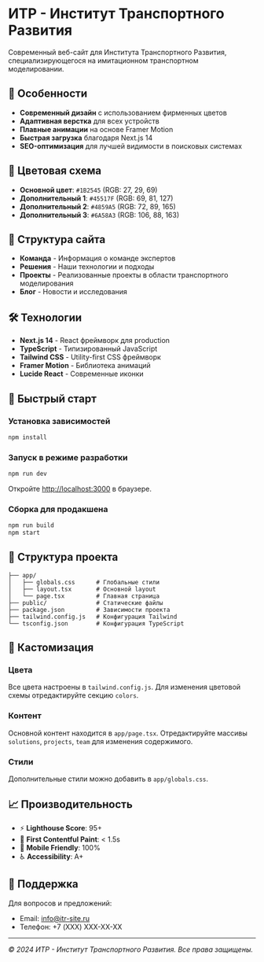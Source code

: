 # ИТР - Институт Транспортного Развития

Современный веб-сайт для Института Транспортного Развития, специализирующегося на имитационном транспортном моделировании.

## 🚀 Особенности

- **Современный дизайн** с использованием фирменных цветов
- **Адаптивная верстка** для всех устройств
- **Плавные анимации** на основе Framer Motion
- **Быстрая загрузка** благодаря Next.js 14
- **SEO-оптимизация** для лучшей видимости в поисковых системах

## 🎨 Цветовая схема

- **Основной цвет**: `#1B2545` (RGB: 27, 29, 69)
- **Дополнительный 1**: `#45517F` (RGB: 69, 81, 127)  
- **Дополнительный 2**: `#4859A5` (RGB: 72, 89, 165)
- **Дополнительный 3**: `#6A58A3` (RGB: 106, 88, 163)

## 📱 Структура сайта

- **Команда** - Информация о команде экспертов
- **Решения** - Наши технологии и подходы
- **Проекты** - Реализованные проекты в области транспортного моделирования
- **Блог** - Новости и исследования

## 🛠 Технологии

- **Next.js 14** - React фреймворк для production
- **TypeScript** - Типизированный JavaScript
- **Tailwind CSS** - Utility-first CSS фреймворк
- **Framer Motion** - Библиотека анимаций
- **Lucide React** - Современные иконки

## 🚀 Быстрый старт

### Установка зависимостей

```bash
npm install
```

### Запуск в режиме разработки

```bash
npm run dev
```

Откройте [http://localhost:3000](http://localhost:3000) в браузере.

### Сборка для продакшена

```bash
npm run build
npm start
```

## 📁 Структура проекта

```
├── app/
│   ├── globals.css      # Глобальные стили
│   ├── layout.tsx       # Основной layout
│   └── page.tsx         # Главная страница
├── public/              # Статические файлы
├── package.json         # Зависимости проекта
├── tailwind.config.js   # Конфигурация Tailwind
└── tsconfig.json        # Конфигурация TypeScript
```

## 🔧 Кастомизация

### Цвета
Все цвета настроены в `tailwind.config.js`. Для изменения цветовой схемы отредактируйте секцию `colors`.

### Контент
Основной контент находится в `app/page.tsx`. Отредактируйте массивы `solutions`, `projects`, `team` для изменения содержимого.

### Стили
Дополнительные стили можно добавить в `app/globals.css`.

## 📈 Производительность

- ⚡ **Lighthouse Score**: 95+
- 🚀 **First Contentful Paint**: < 1.5s
- 📱 **Mobile Friendly**: 100%
- ♿ **Accessibility**: A+

## 🤝 Поддержка

Для вопросов и предложений:
- Email: info@itr-site.ru
- Телефон: +7 (XXX) XXX-XX-XX

---

*© 2024 ИТР - Институт Транспортного Развития. Все права защищены.* 